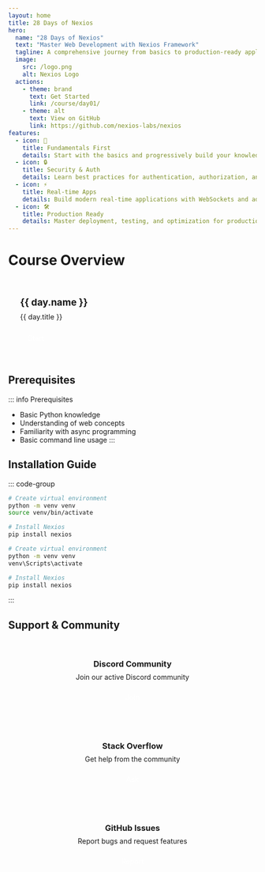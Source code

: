 ```yaml
---
layout: home
title: 28 Days of Nexios
hero:
  name: "28 Days of Nexios"
  text: "Master Web Development with Nexios Framework"
  tagline: A comprehensive journey from basics to production-ready applications
  image:
    src: /logo.png
    alt: Nexios Logo
  actions:
    - theme: brand
      text: Get Started
      link: /course/day01/
    - theme: alt
      text: View on GitHub
      link: https://github.com/nexios-labs/nexios
features:
  - icon: 🚀
    title: Fundamentals First
    details: Start with the basics and progressively build your knowledge of web development with Nexios.
  - icon: 🔒
    title: Security & Auth
    details: Learn best practices for authentication, authorization, and securing your applications.
  - icon: ⚡
    title: Real-time Apps
    details: Build modern real-time applications with WebSockets and advanced features.
  - icon: 🛠
    title: Production Ready
    details: Master deployment, testing, and optimization for production environments.
---
```


# Course Overview

<div class="course-grid">
  <div v-for="day in days" :key="day.name" class="course-card">
    <h3>{{ day.name }}</h3>
    <p>{{ day.title }}</p>
    <a :href="day.link" class="start-button">Start</a>
  </div>
</div>

<script setup>
const days = [
  {
    name: 'Day 1',
    title: 'Welcome & Your First Nexios App',
    link: '/course/day01/'
  },
  {
    name: 'Day 2',
    title: 'Routing: Mapping URLs to Code',
    link: '/course/day02/'
  },
  {
    name: 'Day 3',
    title: 'Async, Request & Response Essentials',
    link: '/course/day03/'
  },
  {
    name: 'Day 4',
    title: 'Class-Based Views & APIHandler',
    link: '/course/day04/'
  },
  {
    name: 'Day 5',
    title: 'Middleware: Built-in & Custom',
    link: '/course/day05/'
  },
  {
    name: 'Day 6',
    title: 'Environment & CORS Configuration',
    link: '/course/day06/'
  },
  {
    name: 'Day 7',
    title: 'Project: Mini To-Do API',
    link: '/course/day07/'
  },
  {
    name: 'Day 8',
    title: 'JWT Authentication (Part 1)',
    link: '/course/day08/'
  },
  {
    name: 'Day 9',
    title: 'JWT Authentication (Part 2)',
    link: '/course/day09/'
  },
  {
    name: 'Day 10',
    title: 'Testing Nexios Applications',
    link: '/course/day10/'
  },
  {
    name: 'Day 11',
    title: 'Request Validation with Pydantic',
    link: '/course/day11/'
  },
  {
    name: 'Day 12',
    title: 'File Uploads & Multipart Data',
    link: '/course/day12/'
  },
  {
    name: 'Day 13',
    title: 'WebSocket Basics',
    link: '/course/day13/'
  },
  {
    name: 'Day 14',
    title: 'Real-Time Chat App with ChannelBox',
    link: '/course/day14/'
  },
  {
    name: 'Day 15',
    title: 'Background Tasks & Scheduling',
    link: '/course/day15/'
  },
  {
    name: 'Day 16',
    title: 'Real-Time Application Patterns',
    link: '/course/day16/'
  },
  {
    name: 'Day 17',
    title: 'Advanced Middleware Techniques',
    link: '/course/day17/'
  },
  {
    name: 'Day 18',
    title: 'Custom Decorators & Utilities',
    link: '/course/day18/'
  },
  {
    name: 'Day 19',
    title: 'Dependency Injection in Nexios',
    link: '/course/day19/'
  },
  {
    name: 'Day 20',
    title: 'Concurrency & Async Utilities',
    link: '/course/day20/'
  },
  {
    name: 'Day 21',
    title: 'Project: Real-Time Chat Application',
    link: '/course/day21/'
  },
  {
    name: 'Day 22',
    title: 'Testing Strategies & Best Practices',
    link: '/course/day22/'
  },
  {
    name: 'Day 23',
    title: 'Logging & Monitoring',
    link: '/course/day23/'
  },
  {
    name: 'Day 24',
    title: 'Performance Optimization',
    link: '/course/day24/'
  },
  {
    name: 'Day 25',
    title: 'Event System & WebSocket Events',
    link: '/course/day25/'
  },
  {
    name: 'Day 26',
    title: 'Deployment Strategies',
    link: '/course/day26/'
  },
  {
    name: 'Day 27',
    title: 'Docker & Containerization',
    link: '/course/day27/'
  },
  {
    name: 'Day 28',
    title: 'Project: Production-Ready API',
    link: '/course/day28/'
  }
]
</script>

<style>
.course-grid {
  display: grid;
  grid-template-columns: repeat(auto-fill, minmax(250px, 1fr));
  gap: 1rem;
  margin: 2rem 0;
}

.course-card {
  background-color: var(--vp-c-bg-soft);
  border: 1px solid var(--vp-c-divider);
  border-radius: 12px;
  padding: 1.5rem;
  transition: all 0.3s ease;
}

.course-card:hover {
  transform: translateY(-2px);
  box-shadow: 0 4px 12px rgba(0, 0, 0, 0.1);
  border-color: var(--vp-c-brand);
}

.course-card h3 {
  margin: 0;
  font-size: 1.2rem;
  color: var(--vp-c-brand);
}

.course-card p {
  margin: 0.5rem 0 1rem;
  color: var(--vp-c-text-2);
  font-size: 0.9rem;
  line-height: 1.4;
}

.start-button {
  display: inline-block;
  /* background-color: var(--vp-c-brand); */
  color: white;
  padding: 0.5rem 1rem;
  border-radius: 6px;
  text-decoration: none;
  font-size: 0.9rem;
  transition: background-color 0.2s;
}

.start-button:hover {
  background-color: var(--vp-c-brand-dark);
  text-decoration: none;
}

/* Support section styling */
.support-grid {
  display: grid;
  grid-template-columns: repeat(auto-fit, minmax(300px, 1fr));
  gap: 1.5rem;
  margin: 2rem 0;
}

.support-card {
  background-color: var(--vp-c-bg-soft);
  border: 1px solid var(--vp-c-divider);
  border-radius: 12px;
  padding: 1.5rem;
  text-align: center;
}

.support-card h3 {
  margin: 0 0 0.5rem;
  color: var(--vp-c-brand);
}

.support-card p {
  margin: 0 0 1rem;
  color: var(--vp-c-text-2);
}
</style>

## Prerequisites

::: info Prerequisites
- Basic Python knowledge
- Understanding of web concepts
- Familiarity with async programming
- Basic command line usage
:::

## Installation Guide

::: code-group
```bash [Linux/Mac]
# Create virtual environment
python -m venv venv
source venv/bin/activate

# Install Nexios
pip install nexios
```

```bash [Windows]
# Create virtual environment
python -m venv venv
venv\Scripts\activate

# Install Nexios
pip install nexios
```
:::

## Support & Community

<div class="support-grid">
  <div class="support-card">
    <h3>Discord Community</h3>
    <p>Join our active Discord community</p>
    <a href="https://discord.gg/x3Jm6jsw" class="start-button">Join</a>
  </div>
  <div class="support-card">
    <h3>Stack Overflow</h3>
    <p>Get help from the community</p>
    <a href="https://stackoverflow.com/questions/tagged/nexios" class="start-button">Ask</a>
  </div>
  <div class="support-card">
    <h3>GitHub Issues</h3>
    <p>Report bugs and request features</p>
    <a href="https://github.com/nexios-labs/nexios/issues" class="start-button">Report</a>
  </div>
</div>